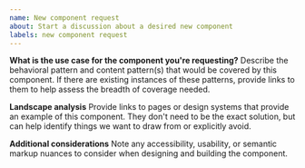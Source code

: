 ```yaml
---
name: New component request
about: Start a discussion about a desired new component
labels: new component request
---
```

**What is the use case for the component you're requesting?**
Describe the behavioral pattern and content pattern(s) that would be covered by this component. If there are existing instances of these patterns, provide links to them to help assess the breadth of coverage needed.

**Landscape analysis**
Provide links to pages or design systems that provide an example of this component. They don't need to be the exact solution, but can help identify things we want to draw from or explicitly avoid.

**Additional considerations**
Note any accessibility, usability, or semantic markup nuances to consider when designing and building the component.

